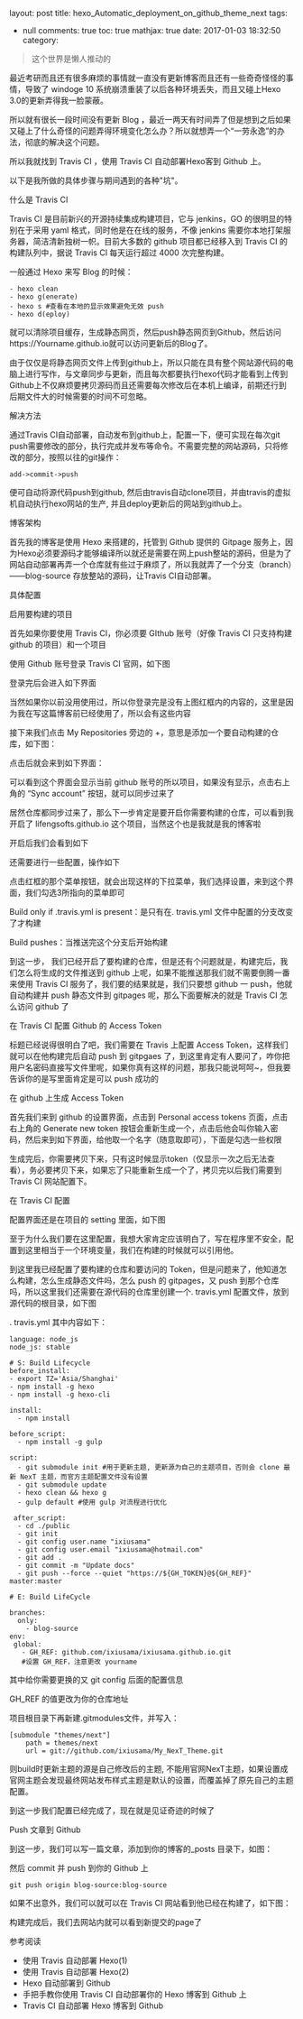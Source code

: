 layout: post
title: hexo_Automatic_deployment_on_github_theme_next
tags:
  - null
comments: true
toc: true
mathjax: true
date: 2017-01-03 18:32:50
category:


<!-- HTML -->

<blockquote class="blockquote-center">这个世界是懒人推动的</blockquote>

最近考研而且还有很多麻烦的事情就一直没有更新博客而且还有一些奇奇怪怪的事情，导致了 windoge 10 系统崩溃重装了以后各种环境丢失，而且又碰上Hexo 3.0的更新弄得我一脸蒙蔽。

所以就有很长一段时间没有更新 Blog ，最近一两天有时间弄了但是想到之后如果又碰上了什么奇怪的问题弄得环境变化怎么办？所以就想弄一个“一劳永逸”的办法，彻底的解决这个问题。

所以我就找到 Travis CI ，使用 Travis CI 自动部署Hexo客到 Github 上。

以下是我所做的具体步骤与期间遇到的各种"坑"。





什么是 Travis CI

Travis CI 是目前新兴的开源持续集成构建项目，它与 jenkins，GO 的很明显的特别在于采用 yaml 格式，同时他是在在线的服务，不像 jenkins 需要你本地打架服务器，简洁清新独树一帜。目前大多数的 github 项目都已经移入到 Travis CI 的构建队列中，据说 Travis CI 每天运行超过 4000 次完整构建。

<!--more-->

一般通过 Hexo 来写 Blog 的时候：

    - hexo clean
    - hexo g(enerate)
    - hexo s #查看在本地的显示效果避免无效 push
    - hexo d(eploy)

就可以清除项目缓存，生成静态网页，然后push静态网页到Github，然后访问https://Yourname.github.io就可以访问更新后的Blog了。



由于仅仅是将静态网页文件上传到github上，所以只能在具有整个网站源代码的电脑上进行写作，与文章同步与更新，而且每次都要执行hexo代码才能看到上传到Github上不仅麻烦要拷贝源码而且还需要每次修改后在本机上编译，前期还行到后期文件大的时候需要的时间不可忽略。

解决方法

通过Travis CI自动部署，自动发布到github上，配置一下，便可实现在每次git push需要修改的部分，执行完成并发布等命令。不需要完整的网站源码，只将修改的部分，按照以往的git操作：

    add->commit->push

便可自动将源代码push到github, 然后由travis自动clone项目，并由travis的虚拟机自动执行hexo网站的生产, 并且deploy更新后的网站到github上。

博客架构

首先我的博客是使用 Hexo 来搭建的，托管到 Github 提供的 Gitpage 服务上，因为Hexo必须要源码才能够编译所以就还是需要在网上push整站的源码，但是为了网站自动部署再弄一个仓库就有些过于麻烦了，所以我就弄了一个分支（branch）——blog-source 存放整站的源码，让Travis CI自动部署。







具体配置

启用要构建的项目

首先如果你要使用 Travis CI，你必须要 GIthub 账号（好像 Travis CI 只支持构建 github 的项目）和一个项目

使用 Github 账号登录 Travis CI 官网，如下图



登录完后会进入如下界面



当然如果你以前没用使用过，所以你登录完是没有上图红框内的内容的，这里是因为我在写这篇博客前已经使用了，所以会有这些内容

接下来我们点击 My Repositories 旁边的 +，意思是添加一个要自动构建的仓库，如下图：



点击后就会来到如下界面：



可以看到这个界面会显示当前 github 账号的所以项目，如果没有显示，点击右上角的 “Sync account” 按钮，就可以同步过来了

居然仓库都同步过来了，那么下一步肯定是要开启你需要构建的仓库，可以看到我开启了 lifengsofts.github.io 这个项目，当然这个也是我就是我的博客啦



开启后我们会看到如下



还需要进行一些配置，操作如下



点击红框的那个菜单按钮，就会出现这样的下拉菜单，我们选择设置，来到这个界面，我们勾选3所指向的菜单即可

Build only if .travis.yml is present：是只有在. travis.yml 文件中配置的分支改变了才构建

Build pushes：当推送完这个分支后开始构建

到这一步， 我们已经开启了要构建的仓库，但是还有个问题就是，构建完后，我们怎么将生成的文件推送到 github 上呢，如果不能推送那我们就不需要倒腾一番来使用 Travis CI 服务了，我们要的结果就是，我们只要想 github 一 push，他就自动构建并 push 静态文件到 gitpages 呢，那么下面要解决的就是 Travis CI 怎么访问 github 了

在 Travis CI 配置 Github 的 Access Token

标题已经说得很明白了吧，我们需要在 Travis 上配置 Access Token，这样我们就可以在他构建完后自动 push 到 gitpgaes 了，到这里肯定有人要问了，咋你把用户名密码直接写文件里呢，如果你真有这样的问题，那我只能说呵呵~，但我要告诉你的是写里面肯定是可以 push 成功的

在 github 上生成 Access Token

首先我们来到 github 的设置界面，点击到 Personal access tokens 页面，点击右上角的 Generate new token 按钮会重新生成一个，点击后他会叫你输入密码，然后来到如下界面，给他取一个名字（随意取即可），下面是勾选一些权限



生成完后，你需要拷贝下来，只有这时候显示token（仅显示一次之后无法查看），务必要拷贝下来，如果忘了只能重新生成一个了，拷贝完以后我们需要到 Travis CI 网站配置下。

在 Travis CI 配置

配置界面还是在项目的 setting 里面，如下图



至于为什么我们要在这里配置，我想大家肯定应该明白了，写在程序里不安全，配置到这里相当于一个环境变量，我们在构建的时候就可以引用他。

到这里我已经配置了要构建的仓库和要访问的 Token，但是问题来了，他知道怎么构建，怎么生成静态文件吗，怎么 push 的 gitpages，又 push 到那个仓库吗，所以这里我们还需要在源代码的仓库里创建一个. travis.yml 配置文件，放到源代码的根目录，如下图



. travis.yml 其中内容如下：

    language: node_js
    node_js: stable
    
    # S: Build Lifecycle
    before_install:
    - export TZ='Asia/Shanghai'
    - npm install -g hexo
    - npm install -g hexo-cli
    
    install:
      - npm install
      
    before_script:
      - npm install -g gulp
    
    script:
      - git submodule init #用于更新主题, 更新源为自己的主题项目，否则会 clone 最新 NexT 主题，而官方主题配置文件没有设置
      - git submodule update
      - hexo clean && hexo g
      - gulp default #使用 gulp 对流程进行优化
    
     after_script:
      - cd ./public
      - git init
      - git config user.name "ixiusama"
      - git config user.email "ixiusama@hotmail.com"
      - git add .
      - git commit -m "Update docs"
      - git push --force --quiet "https://${GH_TOKEN}@${GH_REF}" master:master
    
    # E: Build LifeCycle
    
    branches:
      only:
        - blog-source
    env:
     global:
       - GH_REF: github.com/ixiusama/ixiusama.github.io.git
       #设置 GH_REF，注意更改 yourname

其中给你需要更换的又 git config 后面的配置信息

GH_REF 的值更改为你的仓库地址

项目根目录下再新建.gitmodules文件，并写入：

    [submodule "themes/next"]
        path = themes/next
        url = git://github.com/ixiusama/My_NexT_Theme.git

则build时更新主题的源是自己修改后的主题, 不能用官网NexT主题，如果设置成官网主题会发现最终网站发布样式主题是默认的设置，而覆盖掉了原先自己的主题配置。

到这一步我们配置已经完成了，现在就是见证奇迹的时候了

Push 文章到 Github

到这一步，我们可以写一篇文章，添加到你的博客的_posts 目录下，如图：



然后 commit 并 push 到你的 Github 上

    git push origin blog-source:blog-source

如果不出意外，我们可以就可以在 Travis CI 网站看到他已经在构建了，如下图：



构建完成后，我们去网站内就可以看到新提交的page了





参考阅读

- 使用 Travis 自动部署 Hexo(1)
- 使用 Travis 自动部署 Hexo(2)
- Hexo 自动部署到 Github
- 手把手教你使用 Travis CI 自动部署你的 Hexo 博客到 Github 上
- Travis CI 自动部署 Hexo 博客到 Github
